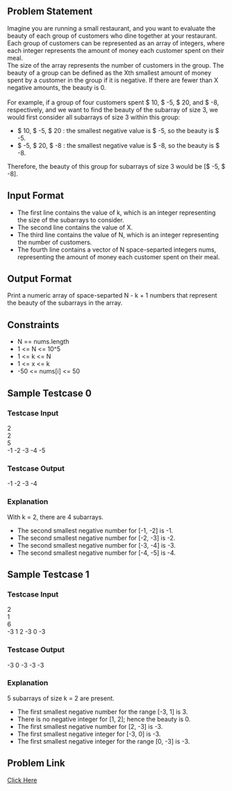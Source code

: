 ## Problem Statement

Imagine you are running a small restaurant, and you want to evaluate the beauty of each group of customers who dine together at your restaurant.
Each group of customers can be represented as an array of integers, where each integer represents the amount of money each customer spent on their meal. 
<br> The size of the array represents the number of customers in the group.
The beauty of a group can be defined as the Xth smallest amount of money spent by a customer in the group if it is negative. 
If there are fewer than X negative amounts, the beauty is 0. <br><br>
For example, if a group of four customers spent $ 10, $ -5, $ 20, and $ -8, respectively, and we want to find the beauty of the subarray of size 3, 
we would first consider all subarrays of size 3 within this group:
- $ 10, $ -5, $ 20 : the smallest negative value is $ -5, so the beauty is $ -5.
- $ -5, $ 20, $ -8 : the smallest negative value is $ -8, so the beauty is $ -8.

Therefore, the beauty of this group for subarrays of size 3 would be [$ -5, $ -8].

## Input Format

- The first line contains the value of k, which is an integer representing the size of the subarrays to consider.
- The second line contains the value of X.
- The third line contains the value of N, which is an integer representing the number of customers.
- The fourth line contains a vector of N space-separted integers nums, representing the amount of money each customer spent on their meal.

## Output Format
Print a numeric array of space-separted N - k + 1 numbers that represent the beauty of the subarrays in the array.

## Constraints

- N == nums.length 
- 1 <= N <= 10^5
- 1 <= k <= N
- 1 <= x <= k 
- -50 <= nums[i] <= 50 

## Sample Testcase 0

### Testcase Input
2 <br>
2 <br>
5 <br>
-1 -2 -3 -4 -5

### Testcase Output
-1 -2 -3 -4

### Explanation

With k = 2, there are 4 subarrays.
- The second smallest negative number for [-1, -2] is -1.
- The second smallest negative number for [-2, -3] is -2.
- The second smallest negative number for [-3, -4] is -3.
- The second smallest negative number for [-4, -5] is -4. 

## Sample Testcase 1

### Testcase Input

2 <br>
1 <br>
6 <br>
-3 1 2 -3 0 -3

### Testcase Output
-3 0 -3 -3 -3

### Explanation

5 subarrays of size k = 2 are present.
- The first smallest negative number for the range [-3, 1] is 3.
- There is no negative integer for [1, 2]; hence the beauty is 0.
- The first smallest negative number for [2, -3] is -3.
- The first smallest negative integer for [-3, 0] is -3.
- The first smallest negative integer for the range [0, -3] is -3.

## Problem Link

[Click Here](https://unstop.com/courses/unstop-practice-interview-pep/30-days-dsa-bootcamp/day-sliding-window-technique-37736/coding-question-37738/)
